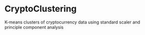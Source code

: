 # CryptoClustering
K-means clusters of cryptocurrency data using standard scaler and principle component analysis
